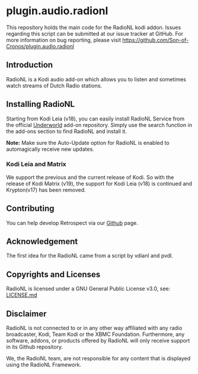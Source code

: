 # plugin.audio.radionl
This repository holds the main code for the RadioNL kodi addon. Issues regarding this script can be submitted at our issue tracker at GitHub. For more information on bug reporting, please visit https://github.com/Son-of-Cronos/plugin.audio.radionl
## Introduction
RadioNL is a Kodi audio add-on which allows you to listen and sometimes watch streams of Dutch Radio stations.
## Installing RadioNL
Starting from Kodi Leia (v18), you can easily install RadioNL Service from the official <a href="https://github.com/Son-of-Cronus/underworld/tree/master/repository.underworld/" rel="nofollow">Underworld</a> add-on repository. Simply use the search function in the add-ons section to find RadioNL and install it.

<strong>Note:</strong> Make sure the Auto-Update option for RadioNL is enabled to automagically receive new updates.

### Kodi Leia and Matrix
We support the previous and the current release of Kodi. So with the release of Kodi Matrix (v19), the support for Kodi Leia (v18) is continued and Krypton(v17) has been removed.
## Contributing
You can help develop Retrospect via our <a href="https://github.com/Son-of-Cronos/plugin.audio.radionl/" rel="nofollow">Github</a> page.
## Acknowledgement
The first idea for the RadioNL came from a script by vdianl and pvdl.
## Copyrights and Licenses
RadioNL is licensed under a GNU General Public License v3.0, see: <a href="https://github.com/Son-of-Cronus/plugin.audio.radionl/blob/main/README.md" rel="nofollow">LICENSE.md</a>
## Disclaimer
RadioNL is not connected to or in any other way affiliated with any radio broadcaster, Kodi, Team Kodi or the XBMC Foundation. Furthermore, any software, addons, or products offered by RadioNL will only receive support in its Github repository.

We, the RadioNL team, are not responsible for any content that is displayed using the RadioNL Framework.
